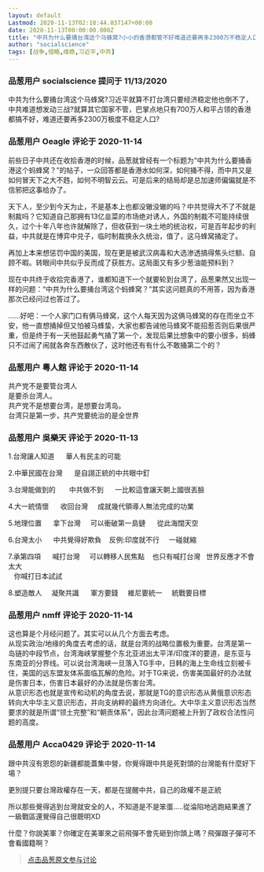 ```yaml
---
layout: default
Lastmod: 2020-11-13T02:18:44.037147+00:00
date: 2020-11-13T00:00:00.000Z
title: "中共为什么要捅台湾这个马蜂窝?小小的香港都管不好难道还要再多2300万不稳定人口?"
author: "socialscience"
tags: [战争,侵略,维稳,习近平,中共]
---
```



### 品葱用户 **socialscience** 提问于 11/13/2020
    
中共为什么要捅台湾这个马蜂窝?习近平就算不打台湾只要经济稳定他也倒不了，中共难道想发动三战?就算其它国家不管，巴掌点地只有700万人和平占领的香港都搞不好，难道还要再多2300万极度不稳定人口?
    
                

### 品葱用户 **Oeagle** 评论于 2020-11-14
        
前些日子中共还在收拾香港的时候，品葱就曾经有一个标题为“中共为什么要捅香港这个蚂蜂窝？”的帖子，一众回答都是香港水如何深，如何捅不得，而中共又是如何冒天下之大不韪，如何不明智云云。可是后来的结局却是总加速师偏偏就是不信邪把这事给办了。  
  
天下人，至少到今天为止，不是基本上也都没辙没辙的吗？中共觉得大不了不就是制裁吗？它知道自己那拥有13亿韭菜的市场绝对诱人，外国的制裁不可能持续很久，过个十年八年也许就解除了，但收获到一块土地的统治权，可是百年起步的利益，中共就是在博弈中兑子，临时制裁换永久统治，值了，这马蜂窝捅定了。  
  
再加上本来想惩罚中国的美国，现在更是被武汉病毒和大选渗透搞得焦头烂额、自顾不暇。转眼间中共似乎反而成了获胜方。这局面又有多少葱油能预料到？  
  
现在中共终于收拾完香港了，谁都知道下一个就要轮到台湾了，品葱果然又出现一样的问题：“中共为什么要捅台湾这个蚂蜂窝？”其实这问题真的不用答，因为香港那次已经问过也答过了。  
  
……好吧：一个人家门口有俩马蜂窝，这个人每天因为这俩马蜂窝的存在而坐立不安，他一直想捅掉但又怕被马蜂蛰，大家也都告诫他马蜂窝不能招惹否则后果很严重，但是终于有一天他鼓起勇气捅了第一个，发现后果比想象中的要小很多，蚂蜂只不过闹了闹就各奔东西散伙了，这时他还有有什么不敢捅第二个的？
        
                

### 品葱用户 **粵人館** 评论于 2020-11-14
        
共产党不是要管台湾人  
是要杀台湾人。  
共产党不是想要台湾，是想要台湾岛。  
台湾只是第一步，共产党要统治的是全世界
        
                

### 品葱用户 **吳樂天** 评论于 2020-11-13
        
1.台灣讓人知道      華人有民主的可能  
  
2.中華民國在台灣      是自詡正統的中共眼中釘  
  
3.台灣能做到的       中共做不到      一比較這會讓天朝上國很丟臉  
  
4.大一統情懷      收回台灣     成就幾代領導人無法完成的功業  
  
5.地理位置      拿下台灣     可以衝破第一島鏈      從此海闊天空  
  
6.台灣太小      中共覺得好欺負    反例:印度就不行     一碰就縮  
  
7.承第四項      喊打台灣     可以轉移人民焦點    也只有喊打台灣   世界反應才不會太大  
   你喊打日本試試  
  
8.塑造敵人     凝聚共識      軍方要錢     維尼要統一     統戰要目標
        
                

### 品葱用户 **nmff** 评论于 2020-11-14
        
这也算是个月经问题了。其实可以从几个方面去考虑。  
从现实政治/地缘的角度去考虑的话，就是台湾的战略位置极为重要。台湾是第一岛链的中段节点，台湾海峡掌握整个东北亚进出太平洋/印度洋的要道，是东亚与东南亚的分界线。可以说台湾海峡一旦落入TG手中，日韩的海上生命线立刻被卡住，美国的远东盟友体系面临瓦解的危险。对于TG来说，伤害美国最好的办法就是伤害日本，伤害日本最好的办法就是伤害台湾。  
从意识形态也就是宣传和动机的角度去说，那就是TG的意识形态从黄俄意识形态转向大中华主义意识形态，并向支纳粹的最终方向进化。大中华主义意识形态当然要求的就是所谓“领土完整”和“朝贡体系”，因此台湾问题被上升到了政权合法性问题的高度。
        
                

### 品葱用户 **Acca0429** 评论于 2020-11-14
        
跟中共沒有恩怨的新疆都能蓋集中營，你覺得跟中共是死對頭的台灣能有什麼好下場？  
  
更別提只要台灣政權存在一天，都是在提醒中共，自己的政權不是正統  
  
所以那些覺得逃到台灣就安全的人，不知道是不是笨蛋.....從淪陷地逃跑結果進了一級戰區還覺得自己很聰明XD  
  
什麼？你說美軍？你確定在美軍來之前飛彈不會先砸到你頭上嗎？飛彈跟子彈可不會看國籍啊？
        
                





> [点击品葱原文参与讨论](https://pincong.rocks/question/33454)

